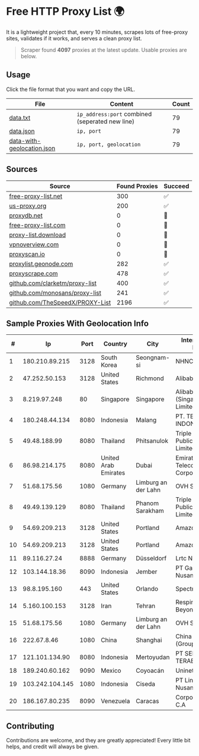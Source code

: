 
# Free HTTP Proxy List 🌍

It is a lightweight project that, every 10 minutes, scrapes lots of free-proxy sites, validates if it works, and serves a clean proxy list.


> Scraper found **4097** proxies at the latest update. Usable proxies are below.

## Usage

Click the file format that you want and copy the URL.


|File|Content|Count|
|----|-------|-----|
|[data.txt](https://raw.githubusercontent.com/themiralay/Proxy-List-World/master/data.txt)|`ip_address:port` combined (seperated new line)|79|
|[data.json](https://raw.githubusercontent.com/themiralay/Proxy-List-World/master/data.json)|`ip, port`|79|
|[data-with-geolocation.json](https://raw.githubusercontent.com/themiralay/Proxy-List-World/master/data-with-geolocation.json)|`ip, port, geolocation`|79|

## Sources

|Source|Found Proxies|Succeed|
|------|-------------|-------|
|[free-proxy-list.net](https://free-proxy-list.net)|300|✅|
|[us-proxy.org](https://www.us-proxy.org)|200|✅|
|[proxydb.net](http://proxydb.net)|0|🚫|
|[free-proxy-list.com](https://free-proxy-list.com/?page=&port=&type%5B%5D=http&type%5B%5D=https&up_time=0&search=Search)|0|🚫|
|[proxy-list.download](https://www.proxy-list.download/HTTP)|0|🚫|
|[vpnoverview.com](https://vpnoverview.com/privacy/anonymous-browsing/free-proxy-servers)|0|🚫|
|[proxyscan.io](https://www.proxyscan.io)|0|🚫|
|[proxylist.geonode.com](https://proxylist.geonode.com/api/proxy-list?limit=300&page=1&sort_by=lastChecked&sort_type=desc&protocols=http,https)|282|✅|
|[proxyscrape.com](https://api.proxyscrape.com/v2/?request=displayproxies&protocol=http&timeout=10000&country=all&ssl=all&anonymity=all)|478|✅|
|[github.com/clarketm/proxy-list](https://raw.githubusercontent.com/clarketm/proxy-list/master/proxy-list-raw.txt)|400|✅|
|[github.com/monosans/proxy-list](https://raw.githubusercontent.com/monosans/proxy-list/main/proxies/http.txt)|241|✅|
|[github.com/TheSpeedX/PROXY-List](https://raw.githubusercontent.com/TheSpeedX/PROXY-List/master/http.txt)|2196|✅|


## Sample Proxies With Geolocation Info

|#|Ip|Port|Country|City|Internet Service Provider|
|-|--|----|-------|----|-------------------------|
|1|180.210.89.215|3128|South Korea|Seongnam-si|NHNCLOUD|
|2|47.252.50.153|3128|United States|Richmond|Alibaba Cloud LLC|
|3|8.219.97.248|80|Singapore|Singapore|Alibaba Cloud (Singapore) Private Limited|
|4|180.248.44.134|8080|Indonesia|Malang|PT. TELKOM INDONESIA|
|5|49.48.188.99|8080|Thailand|Phitsanulok|Triple T Broadband Public Company Limited|
|6|86.98.214.175|8080|United Arab Emirates|Dubai|Emirates Telecommunications Corporation|
|7|51.68.175.56|1080|Germany|Limburg an der Lahn|OVH SAS|
|8|49.49.139.129|8080|Thailand|Phanom Sarakham|Triple T Broadband Public Company Limited|
|9|54.69.209.213|3128|United States|Portland|Amazon.com, Inc.|
|10|54.69.209.213|3128|United States|Portland|Amazon.com, Inc.|
|11|89.116.27.24|8888|Germany|Düsseldorf|Lrtc Network Rent|
|12|103.144.18.36|8090|Indonesia|Jember|PT Gasatek Bintang Nusantara|
|13|98.8.195.160|443|United States|Orlando|Spectrum|
|14|5.160.100.153|3128|Iran|Tehran|Respina Networks & Beyond PJSC|
|15|51.68.175.56|1080|Germany|Limburg an der Lahn|OVH SAS|
|16|222.67.8.46|1080|China|Shanghai|China Telecom (Group)|
|17|121.101.134.90|8080|Indonesia|Mertoyudan|PT SELARAS CITRA TERABIT|
|18|189.240.60.162|9090|Mexico|Coyoacán|Uninet S.A. de C.V.|
|19|103.242.104.145|1080|Indonesia|Ciseda|PT Lintas Jaringan Nusantara|
|20|186.167.80.235|8090|Venezuela|Caracas|Corporacion Digitel C.A|



## Contributing

Contributions are welcome, and they are greatly appreciated! Every
little bit helps, and credit will always be given.

